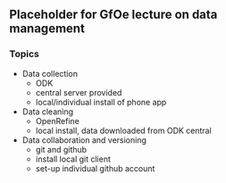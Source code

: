 ## Placeholder for GfOe lecture on data management


### Topics
- Data collection
  - ODK
  - central server provided
  - local/individual install of phone app
- Data cleaning
  - OpenRefine
  - local install, data downloaded from ODK central
- Data collaboration and versioning
  - git and github
  - install local git client
  - set-up individual github account

